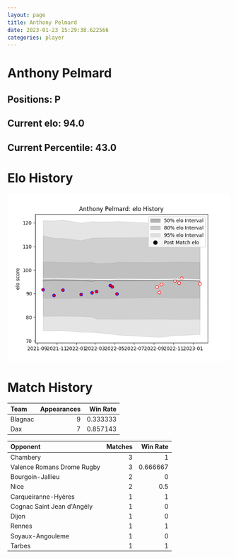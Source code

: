 ```yaml
---  
layout: page  
title: Anthony Pelmard  
date: 2023-01-23 15:29:38.622566  
categories: player  
---
```

# Anthony Pelmard

## Positions: P

## Current elo: 94.0

## Current Percentile: 43.0

# Elo History


![elo history](history_AnthonyPelmard.png)
# Match History


| Team    |   Appearances |   Win Rate |
|:--------|--------------:|-----------:|
| Blagnac |             9 |   0.333333 |
| Dax     |             7 |   0.857143 |

| Opponent                   |   Matches |   Win Rate |
|:---------------------------|----------:|-----------:|
| Chambery                   |         3 |   1        |
| Valence Romans Drome Rugby |         3 |   0.666667 |
| Bourgoin-Jallieu           |         2 |   0        |
| Nice                       |         2 |   0.5      |
| Carqueiranne-Hyères        |         1 |   1        |
| Cognac Saint Jean d'Angély |         1 |   0        |
| Dijon                      |         1 |   0        |
| Rennes                     |         1 |   1        |
| Soyaux-Angouleme           |         1 |   0        |
| Tarbes                     |         1 |   1        |